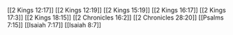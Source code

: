[[2 Kings 12:17]]
[[2 Kings 12:19]]
[[2 Kings 15:19]]
[[2 Kings 16:17]]
[[2 Kings 17:3]]
[[2 Kings 18:15]]
[[2 Chronicles 16:2]]
[[2 Chronicles 28:20]]
[[Psalms 7:15]]
[[Isaiah 7:17]]
[[Isaiah 8:7]]
